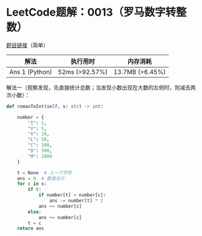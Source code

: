# LeetCode题解：0013（罗马数字转整数）

[题目链接](https://leetcode-cn.com/problems/roman-to-integer/)（简单）

| 解法           | 执行用时       | 内存消耗        |
| -------------- | -------------- | --------------- |
| Ans 1 (Python) | 52ms (>92.57%) | 13.7MB (>6.45%) |

解法一（观察发现，先直接统计总数；当发现小数出现在大数的左侧时，则减去两次小数）：

```python
def romanToInt(self, s: str) -> int:

    number = {
        "I": 1,
        "V": 5,
        "X": 10,
        "L": 50,
        "C": 100,
        "D": 500,
        "M": 1000
    }

    t = None  # 上一个字符
    ans = 0  # 数值总计
    for c in s:
        if t:
            if number[t] < number[c]:
                ans -= number[t] * 2
            ans += number[c]
        else:
            ans += number[c]
        t = c
    return ans
```



